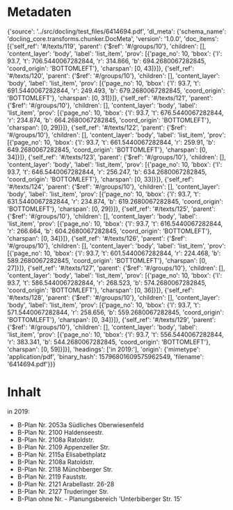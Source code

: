 # Metadaten
{'source': '../src/docling/test_files/6414694.pdf', 'dl_meta': {'schema_name': 'docling_core.transforms.chunker.DocMeta', 'version': '1.0.0', 'doc_items': [{'self_ref': '#/texts/119', 'parent': {'$ref': '#/groups/10'}, 'children': [], 'content_layer': 'body', 'label': 'list_item', 'prov': [{'page_no': 10, 'bbox': {'l': 93.7, 't': 706.5440067282844, 'r': 314.866, 'b': 694.2680067282845, 'coord_origin': 'BOTTOMLEFT'}, 'charspan': [0, 43]}]}, {'self_ref': '#/texts/120', 'parent': {'$ref': '#/groups/10'}, 'children': [], 'content_layer': 'body', 'label': 'list_item', 'prov': [{'page_no': 10, 'bbox': {'l': 93.7, 't': 691.5440067282844, 'r': 249.493, 'b': 679.2680067282845, 'coord_origin': 'BOTTOMLEFT'}, 'charspan': [0, 31]}]}, {'self_ref': '#/texts/121', 'parent': {'$ref': '#/groups/10'}, 'children': [], 'content_layer': 'body', 'label': 'list_item', 'prov': [{'page_no': 10, 'bbox': {'l': 93.7, 't': 676.5440067282844, 'r': 234.874, 'b': 664.2680067282845, 'coord_origin': 'BOTTOMLEFT'}, 'charspan': [0, 29]}]}, {'self_ref': '#/texts/122', 'parent': {'$ref': '#/groups/10'}, 'children': [], 'content_layer': 'body', 'label': 'list_item', 'prov': [{'page_no': 10, 'bbox': {'l': 93.7, 't': 661.5440067282844, 'r': 259.91, 'b': 649.2680067282845, 'coord_origin': 'BOTTOMLEFT'}, 'charspan': [0, 34]}]}, {'self_ref': '#/texts/123', 'parent': {'$ref': '#/groups/10'}, 'children': [], 'content_layer': 'body', 'label': 'list_item', 'prov': [{'page_no': 10, 'bbox': {'l': 93.7, 't': 646.5440067282844, 'r': 256.247, 'b': 634.2680067282845, 'coord_origin': 'BOTTOMLEFT'}, 'charspan': [0, 33]}]}, {'self_ref': '#/texts/124', 'parent': {'$ref': '#/groups/10'}, 'children': [], 'content_layer': 'body', 'label': 'list_item', 'prov': [{'page_no': 10, 'bbox': {'l': 93.7, 't': 631.5440067282844, 'r': 234.874, 'b': 619.2680067282845, 'coord_origin': 'BOTTOMLEFT'}, 'charspan': [0, 29]}]}, {'self_ref': '#/texts/125', 'parent': {'$ref': '#/groups/10'}, 'children': [], 'content_layer': 'body', 'label': 'list_item', 'prov': [{'page_no': 10, 'bbox': {'l': 93.7, 't': 616.5440067282844, 'r': 266.664, 'b': 604.2680067282845, 'coord_origin': 'BOTTOMLEFT'}, 'charspan': [0, 34]}]}, {'self_ref': '#/texts/126', 'parent': {'$ref': '#/groups/10'}, 'children': [], 'content_layer': 'body', 'label': 'list_item', 'prov': [{'page_no': 10, 'bbox': {'l': 93.7, 't': 601.5440067282844, 'r': 224.468, 'b': 589.2680067282845, 'coord_origin': 'BOTTOMLEFT'}, 'charspan': [0, 27]}]}, {'self_ref': '#/texts/127', 'parent': {'$ref': '#/groups/10'}, 'children': [], 'content_layer': 'body', 'label': 'list_item', 'prov': [{'page_no': 10, 'bbox': {'l': 93.7, 't': 586.5440067282844, 'r': 268.523, 'b': 574.2680067282845, 'coord_origin': 'BOTTOMLEFT'}, 'charspan': [0, 36]}]}, {'self_ref': '#/texts/128', 'parent': {'$ref': '#/groups/10'}, 'children': [], 'content_layer': 'body', 'label': 'list_item', 'prov': [{'page_no': 10, 'bbox': {'l': 93.7, 't': 571.5440067282844, 'r': 258.656, 'b': 559.2680067282845, 'coord_origin': 'BOTTOMLEFT'}, 'charspan': [0, 34]}]}, {'self_ref': '#/texts/129', 'parent': {'$ref': '#/groups/10'}, 'children': [], 'content_layer': 'body', 'label': 'list_item', 'prov': [{'page_no': 10, 'bbox': {'l': 93.7, 't': 556.5440067282844, 'r': 383.341, 'b': 544.2680067282845, 'coord_origin': 'BOTTOMLEFT'}, 'charspan': [0, 59]}]}], 'headings': ['in 2019:'], 'origin': {'mimetype': 'application/pdf', 'binary_hash': 15796801609575962549, 'filename': '6414694.pdf'}}}

# Inhalt
in 2019:
- B-Plan Nr. 2053a Südliches Oberwiesenfeld
- B-Plan Nr. 2100 Haldenseestr.
- B-Plan Nr. 2108a Ratoldstr.
- B-Plan Nr. 2109 Appenzeller Str.
- B-Plan Nr. 2115a Elisabethplatz
- B-Plan Nr. 2108a Ratoldstr.
- B-Plan Nr. 2118 Münchberger Str.
- B-Plan Nr. 2119 Fauststr.
- B-Plan Nr. 2121 Arabellastr. 26-28
- B-Plan Nr. 2127 Truderinger Str.
- B-Plan ohne Nr. - Planungsbereich 'Unterbiberger Str. 15'